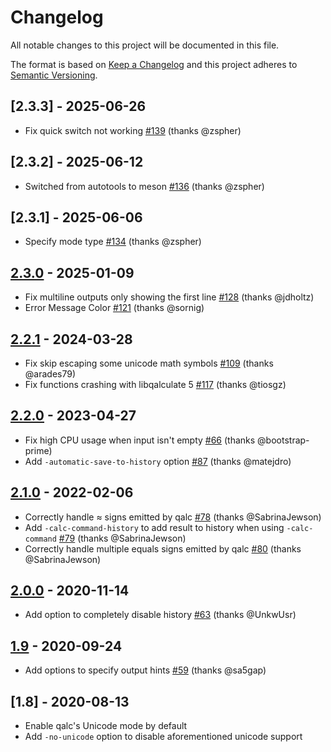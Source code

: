 # Changelog

All notable changes to this project will be documented in this file.

The format is based on [Keep a Changelog](http://keepachangelog.com/)
and this project adheres to [Semantic Versioning](http://semver.org/).

## [2.3.3] - 2025-06-26
- Fix quick switch not working [#139](https://github.com/svenstaro/rofi-calc/pull/139) (thanks @zspher)

## [2.3.2] - 2025-06-12
- Switched from autotools to meson [#136](https://github.com/svenstaro/rofi-calc/pull/136) (thanks @zspher)

## [2.3.1] - 2025-06-06
- Specify mode type [#134](https://github.com/svenstaro/rofi-calc/pull/134) (thanks @zspher)

## [2.3.0] - 2025-01-09
- Fix multiline outputs only showing the first line [#128](https://github.com/svenstaro/rofi-calc/pull/128) (thanks @jdholtz)
- Error Message Color [#121](https://github.com/svenstaro/rofi-calc/pull/121) (thanks @sornig)

## [2.2.1] - 2024-03-28
- Fix skip escaping some unicode math symbols [#109](https://github.com/svenstaro/rofi-calc/pull/109) (thanks @arades79)
- Fix functions crashing with libqalculate 5 [#117](https://github.com/svenstaro/rofi-calc/issues/117) (thanks @tiosgz)

## [2.2.0] - 2023-04-27
- Fix high CPU usage when input isn't empty [#66](https://github.com/svenstaro/rofi-calc/pull/66) (thanks @bootstrap-prime)
- Add `-automatic-save-to-history` option [#87](https://github.com/svenstaro/rofi-calc/pull/87) (thanks @matejdro)

## [2.1.0] - 2022-02-06
- Correctly handle ≈ signs emitted by qalc [#78](https://github.com/svenstaro/rofi-calc/pull/78) (thanks @SabrinaJewson)
- Add `-calc-command-history` to add result to history when using `-calc-command` [#79](https://github.com/svenstaro/rofi-calc/pull/79) (thanks @SabrinaJewson)
- Correctly handle multiple equals signs emitted by qalc [#80](https://github.com/svenstaro/rofi-calc/pull/78) (thanks @SabrinaJewson)

## [2.0.0] - 2020-11-14
- Add option to completely disable history [#63](https://github.com/svenstaro/rofi-calc/pull/63) (thanks @UnkwUsr)

## [1.9] - 2020-09-24
- Add options to specify output hints [#59](https://github.com/svenstaro/rofi-calc/pull/59) (thanks @sa5gap)

## [1.8] - 2020-08-13
- Enable qalc's Unicode mode by default
- Add `-no-unicode` option to disable aforementioned unicode support

<!-- next-url -->
[Unreleased]: https://github.com/svenstaro/rofi-calc/compare/v2.3.0...HEAD
[2.3.0]: https://github.com/svenstaro/rofi-calc/compare/v2.2.1...v2.3.0
[2.2.1]: https://github.com/svenstaro/rofi-calc/compare/v2.2.0...v2.2.1
[2.2.0]: https://github.com/svenstaro/rofi-calc/compare/v2.1.0...v2.2.0
[2.1.0]: https://github.com/svenstaro/rofi-calc/compare/v2.0.0...v2.1.0
[2.0.0]: https://github.com/svenstaro/rofi-calc/compare/v1.9...v2.0.0
[1.9]: https://github.com/svenstaro/rofi-calc/compare/v1.8...v1.9
